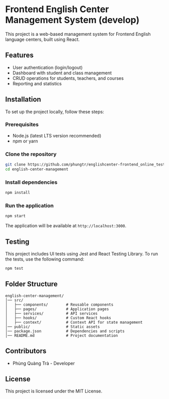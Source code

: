 # Frontend English Center Management System (develop)

This project is a web-based management system for Frontend English language centers, built using React.

## Features
- User authentication (login/logout)
- Dashboard with student and class management
- CRUD operations for students, teachers, and courses
- Reporting and statistics

## Installation
To set up the project locally, follow these steps:

### Prerequisites
- Node.js (latest LTS version recommended)
- npm or yarn

### Clone the repository
```sh
git clone https://github.com/phungtr/englishcenter-frontend_online_testing.git
cd english-center-management
```

### Install dependencies
```sh
npm install
```

### Run the application
```sh
npm start
```
The application will be available at `http://localhost:3000`.

## Testing
This project includes UI tests using Jest and React Testing Library.
To run the tests, use the following command:
```sh
npm test
```

## Folder Structure
```
english-center-management/
│── src/
│   ├── components/        # Reusable components
│   ├── pages/             # Application pages
│   ├── services/          # API services
│   ├── hooks/             # Custom React hooks
│   ├── context/           # Context API for state management
│── public/                # Static assets
│── package.json           # Dependencies and scripts
│── README.md              # Project documentation
```

## Contributors
- Phùng Quàng Trà  - Developer

## License
This project is licensed under the MIT License.

